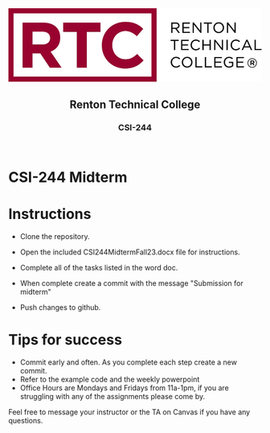 <div align="center">  
    <img src="Images/logo.jpg" alt="Logo">
    <h2>Renton Technical College</h2>
    <h3>CSI-244</h3>
</div>
<br>

# CSI-244 Midterm

# Instructions

- Clone the repository.

- Open the included CSI244MidtermFall23.docx file for instructions.

- Complete all of the tasks listed in the word doc.

- When complete create a commit with the message "Submission for midterm"

- Push changes to github.

# Tips for success
- Commit early and often. As you complete each step create a new commit.
- Refer to the example code and the weekly powerpoint
- Office Hours are Mondays and Fridays from 11a-1pm, if you are struggling with any of the assignments please come by.


Feel free to message your instructor or the TA on Canvas if you have any questions.
